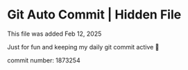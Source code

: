 # Git Auto Commit | Hidden File

This file was added Feb 12, 2025

Just for fun and keeping my daily git commit active 🤪

commit number: 1873254
